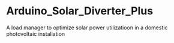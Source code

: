 # Arduino_Solar_Diverter_Plus
A load manager to optimize solar power utilizatioon in a domestic photovoltaic installation
